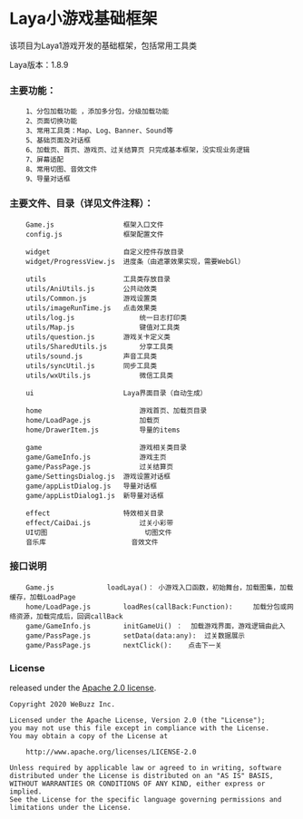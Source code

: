 # Laya小游戏基础框架

该项目为Laya1游戏开发的基础框架，包括常用工具类


Laya版本：1.8.9


### 主要功能： 
		1、分包加载功能 ，添加多分包，分级加载功能
		2、页面切换功能 
		3、常用工具类：Map、Log、Banner、Sound等 
		5、基础页面及对话框 
		6、加载页、首页、游戏页、过关结算页 只完成基本框架，没实现业务逻辑 
		7、屏幕适配
		8、常用切图、音效文件
		9、导量对话框
		
### 主要文件、目录（详见文件注释）：
		Game.js					框架入口文件
		config.js				框架配置文件
		
		widget					自定义控件存放目录
		widget/ProgressView.js	进度条（由遮罩效果实现，需要WebGl）
		
		utils					工具类存放目录
		utils/AniUtils.js		公共动效类
		utils/Common.js			游戏设置类
		utils/imageRunTime.js	点击效果类
		utils/log.js				统一日志打印类
		utils/Map.js				键值对工具类
		utils/question.js		游戏关卡定义类
		utils/SharedUtils.js		分享工具类
		utils/sound.js			声音工具类
		utils/syncUtil.js		同步工具类
		utils/wxUtils.js			微信工具类
		
		ui						Laya界面目录（自动生成）
		
		home						游戏首页、加载页目录
		home/LoadPage.js			加载页
		home/DrawerItem.js			导量的items
		
		game						游戏相关类目录
		game/GameInfo.js			游戏主页
		game/PassPage.js			过关结算页
		game/SettingsDialog.js	游戏设置对话框
		game/appListDialog.js	导量对话框
		game/appListDialog1.js	新导量对话框
		
		effect					特效相关目录
		effect/CaiDai.js			过关小彩带
		UI切图						切图文件
		音乐库						音效文件
		
### 接口说明
		Game.js				loadLaya()：	小游戏入口函数，初始舞台，加载图集，加载缓存，加载LoadPage
		home/LoadPage.js		loadRes(callBack:Function):		加载分包或网络资源，加载完成后，回调callBack
		game/GameInfo.js		initGameUi() ：	加载游戏界面，游戏逻辑由此入
		game/PassPage.js		setData(data:any):	过关数据展示
		game/PassPage.js		nextClick():	点击下一关
		
### License
	
released under the [Apache 2.0 license](LICENSE).

```
Copyright 2020 WeBuzz Inc.

Licensed under the Apache License, Version 2.0 (the "License");
you may not use this file except in compliance with the License.
You may obtain a copy of the License at

    http://www.apache.org/licenses/LICENSE-2.0

Unless required by applicable law or agreed to in writing, software
distributed under the License is distributed on an "AS IS" BASIS,
WITHOUT WARRANTIES OR CONDITIONS OF ANY KIND, either express or implied.
See the License for the specific language governing permissions and
limitations under the License.
```